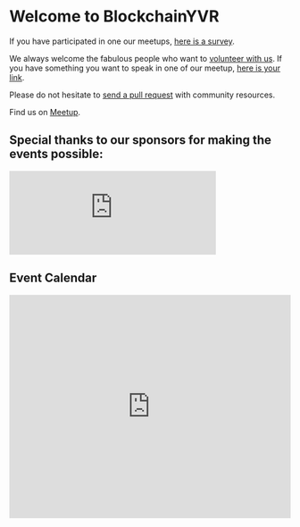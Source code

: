 # Welcome to BlockchainYVR

If you have participated in one our meetups, [here is a survey](https://goo.gl/forms/n4iHN9nChGOXwQut1).

We always welcome the fabulous people who want to [volunteer with us](https://goo.gl/forms/wHxCycLPVSORxqTC2). If you have something you want to speak in one of our meetup, [here is your link](https://goo.gl/forms/LPNXsZJnJdwiRuDu2).

Please do not hesitate to [send a pull request](https://github.com/Finhaven/blockchainYVR) with community resources.

Find us on [Meetup](https://www.meetup.com/Vancouver-Blockchain-Product-Developers-Group/).

## Special thanks to our sponsors for making the events possible:

<iframe src="https://docs.google.com/presentation/d/e/2PACX-1vReFJq8FMWCDO5TnOIWyayHfuftkTnHOC0OMPv7W8h8ypKfe0-ULw4A6RDFD95z5mGYGUsduWMUKmY0/embed?start=true&loop=true&delayms=3000&rm=minimal" frameborder="0" width="370" height="150" allowfullscreen="true" mozallowfullscreen="true" webkitallowfullscreen="true"></iframe>

## Event Calendar
<iframe src="https://teamup.com/ksrqun74b9bvt9c5qf" frameborder="0" width="100%" height="400"></iframe>

